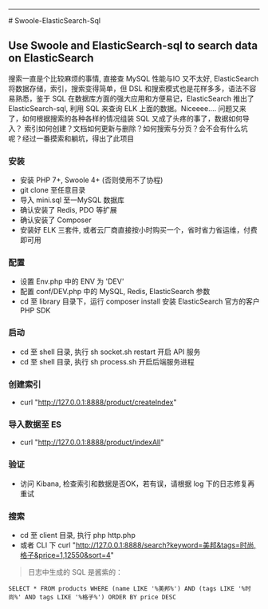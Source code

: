 <hr /># Swoole-ElasticSearch-Sql

## Use Swoole and ElasticSearch-sql to search data on ElasticSearch
搜索一直是个比较麻烦的事情, 直接查 MySQL 性能与IO 又不太好, ElasticSearch 将数据存储，索引，搜索变得简单，但 DSL 和搜索模式也是花样多多，语法不容易熟悉，鉴于 SQL 在数据库方面的强大应用和方便易记，ElasticSearch 推出了 ElasticSearch-sql, 利用 SQL 来查询 ELK 上面的数据。Niceeee.... 问题又来了，如何根据搜索的各种各样的情况组装 SQL 又成了头疼的事了，数据如何导入？ 索引如何创建？文档如何更新与删除？如何搜索与分页？会不会有什么坑呢？经过一番摸索和躺坑，得出了此项目

### 安装
- 安装 PHP 7+, Swoole 4+ (否则使用不了协程)
- git clone 至任意目录
- 导入 mini.sql 至一MySQL 数据库
- 确认安装了 Redis, PDO 等扩展
- 确认安装了 Composer
- 安装好 ELK 三套件, 或者云厂商直接按小时购买一个，省时省力省运维，付费即可用

### 配置
- 设置 Env.php 中的 ENV 为 'DEV'
- 配置 conf/DEV.php 中的 MySQL, Redis, ElasticSearch 参数
- cd 至 library 目录下，运行 composer install 安装 ElasticSearch 官方的客户 PHP SDK

### 启动
- cd 至 shell 目录, 执行 sh socket.sh restart 开启 API 服务
- cd 至 shell 目录, 执行 sh process.sh 开启后端服务进程

### 创建索引
- curl "http://127.0.0.1:8888/product/createIndex"

### 导入数据至 ES
- curl "http://127.0.0.1:8888/product/indexAll"

### 验证
- 访问 Kibana, 检查索引和数据是否OK，若有误，请根据 log 下的日志修复再重试

### 搜索
- cd 至 client 目录, 执行 php http.php
- 或者 CLI 下 curl "http://127.0.0.1:8888/search?keyword=美邦&tags=时尚,格子&price=1,12550&sort=4"
> 日志中生成的 SQL 是酱紫的：
```
SELECT * FROM products WHERE (name LIKE '%美邦%') AND (tags LIKE '%时尚%' AND tags LIKE '%格子%') ORDER BY price DESC
```
